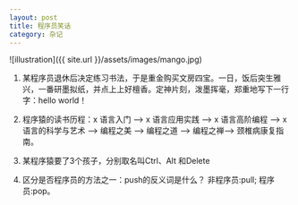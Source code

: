 ```yaml
---
layout: post
title: 程序员笑话
category: 杂记
---
```


![illustration]({{ site.url }}/assets/images/mango.jpg)

1. 某程序员退休后决定练习书法，于是重金购买文房四宝。一日，饭后突生雅兴，一番研墨拟纸，并点上上好檀香。定神片刻，泼墨挥毫，郑重地写下一行字：hello world！

2. 程序猿的读书历程：x 语言入门 —> x 语言应用实践 —> x 语言高阶编程 —> x 语言的科学与艺术 —> 编程之美 —> 编程之道 —> 编程之禅—> 颈椎病康复指南。

3. 某程序猿要了3个孩子，分别取名叫Ctrl、Alt 和Delete

4. 区分是否程序员的方法之一：push的反义词是什么？ 非程序员:pull; 程序员:pop。
